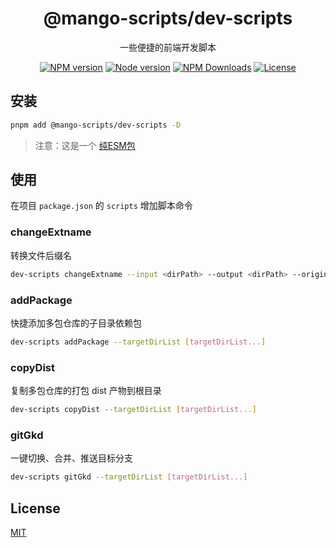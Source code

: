 <h1 align="center">
@mango-scripts/dev-scripts
</h1>
<p align="center">
一些便捷的前端开发脚本
<p>
<p align="center">
<a href="https://www.npmjs.com/package/@mango-scripts/dev-scripts" target="__blank" rel="noopener noreferrer"><img src="https://img.shields.io/npm/v/@mango-scripts/dev-scripts?label=" alt="NPM version"></a>
<a href="https://www.npmjs.com/package/@mango-scripts/dev-scripts" target="__blank" rel="noopener noreferrer"><img src="https://img.shields.io/node/v/@mango-scripts/dev-scripts" alt="Node version"></a>
<a href="https://www.npmjs.com/package/@mango-scripts/dev-scripts" target="__blank" rel="noopener noreferrer"><img alt="NPM Downloads" src="https://img.shields.io/npm/dt/@mango-scripts/dev-scripts"></a>
<a href="./LICENSE" target="__blank" rel="noopener noreferrer"><img alt="License" src="https://img.shields.io/github/license/Albertlin0923/mango-scripts"></a>
</p>

## 安装

```bash
pnpm add @mango-scripts/dev-scripts -D
```

> 注意：这是一个 [纯ESM包](https://gist.github.com/sindresorhus/a39789f98801d908bbc7ff3ecc99d99c#pure-esm-package)

## 使用

在项目 `package.json` 的 `scripts` 增加脚本命令

### changeExtname

转换文件后缀名

```bash
dev-scripts changeExtname --input <dirPath> --output <dirPath> --originExt <string> --targetExt <string>
```

### addPackage

快捷添加多包仓库的子目录依赖包

```bash
dev-scripts addPackage --targetDirList [targetDirList...]
```

### copyDist

复制多包仓库的打包 dist 产物到根目录

```bash
dev-scripts copyDist --targetDirList [targetDirList...]
```

### gitGkd

一键切换、合并、推送目标分支

```bash
dev-scripts gitGkd --targetDirList [targetDirList...]
```

## License

[MIT](./LICENSE)
